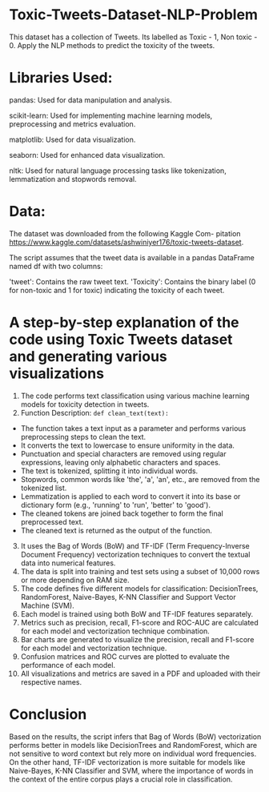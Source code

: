 # Toxic-Tweets-Dataset-NLP-Problem
This dataset has a collection of Tweets. Its labelled as Toxic - 1, Non toxic - 0. Apply the NLP  methods to predict the toxicity of the tweets.

# Libraries Used:

pandas: Used for data manipulation and analysis.

scikit-learn: Used for implementing machine learning models, preprocessing and metrics evaluation.

matplotlib: Used for data visualization.

seaborn: Used for enhanced data visualization.

nltk: Used for natural language processing tasks like tokenization, lemmatization and stopwords removal.

# Data:

The dataset was downloaded from the following Kaggle Com-
pitation https://www.kaggle.com/datasets/ashwiniyer176/toxic-tweets-dataset.

The script assumes that the tweet data is available in a pandas DataFrame named df with two columns:

'tweet': Contains the raw tweet text.
'Toxicity': Contains the binary label (0 for non-toxic and 1 for toxic) indicating the toxicity of each tweet.

# A step-by-step explanation of the code using Toxic Tweets dataset and generating various visualizations
1. The code performs text classification using various machine learning models for toxicity detection in tweets.
2. Function Description:
`def clean_text(text):`
- The function takes a text input as a parameter and performs various preprocessing steps to clean the text.
- It converts the text to lowercase to ensure uniformity in the data.
- Punctuation and special characters are removed using regular expressions, leaving only alphabetic characters and spaces.
- The text is tokenized, splitting it into individual words.
- Stopwords, common words like 'the', 'a', 'an', etc., are removed from the tokenized list.
- Lemmatization is applied to each word to convert it into its base or dictionary form (e.g., 'running' to 'run', 'better' to 'good').
- The cleaned tokens are joined back together to form the final preprocessed text.
- The cleaned text is returned as the output of the function.
3. It uses the Bag of Words (BoW) and TF-IDF (Term Frequency-Inverse Document Frequency) vectorization techniques to convert the textual data into numerical features.
4. The data is split into training and test sets using a subset of 10,000 rows or more depending on RAM size.
5. The code defines five different models for classification: DecisionTrees, RandomForest, Naive-Bayes, K-NN Classifier and Support Vector Machine (SVM).
6. Each model is trained using both BoW and TF-IDF features separately.
7. Metrics such as precision, recall, F1-score and ROC-AUC are calculated for each model and vectorization technique combination.
8. Bar charts are generated to visualize the precision, recall and F1-score for each model and vectorization technique.
9. Confusion matrices and ROC curves are plotted to evaluate the performance of each model.
10. All visualizations and metrics are saved in a PDF and uploaded with their respective names.
  
# Conclusion
Based on the results, the script infers that Bag of Words (BoW) vectorization performs better in models like DecisionTrees and RandomForest, which are not sensitive to word context but rely more on individual word frequencies. On the other hand, TF-IDF vectorization is more suitable for models like Naive-Bayes, K-NN Classifier and SVM, where the importance of words in the context of the entire corpus plays a crucial role in classification.
